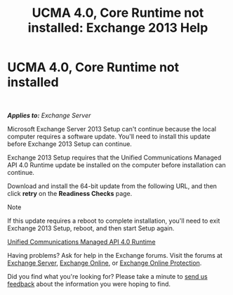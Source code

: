 ﻿---
title: 'UCMA 4.0, Core Runtime not installed: Exchange 2013 Help'
TOCTitle: UCMA 4.0, Core Runtime not installed
ms:assetid: b26b628b-116d-4f13-ab86-bac80e2a2e1f
ms:mtpsurl: https://technet.microsoft.com/en-us/library/ms.exch.setupreadiness.ucmaredistmsi(v=EXCHG.150)
ms:contentKeyID: 46629086
ms.date: 12/09/2016
mtps_version: v=EXCHG.150
---

# UCMA 4.0, Core Runtime not installed

 

_**Applies to:** Exchange Server_


Microsoft Exchange Server 2013 Setup can't continue because the local computer requires a software update. You'll need to install this update before Exchange 2013 Setup can continue.

Exchange 2013 Setup requires that the Unified Communications Managed API 4.0 Runtime update be installed on the computer before installation can continue.

Download and install the 64-bit update from the following URL, and then click **retry** on the **Readiness Checks** page.


> [!NOTE]
> If this update requires a reboot to complete installation, you'll need to exit Exchange 2013 Setup, reboot, and then start Setup again.



[Unified Communications Managed API 4.0 Runtime](https://go.microsoft.com/fwlink/p/?linkid=258269)

Having problems? Ask for help in the Exchange forums. Visit the forums at [Exchange Server](https://go.microsoft.com/fwlink/p/?linkid=60612), [Exchange Online](https://go.microsoft.com/fwlink/p/?linkid=267542), or [Exchange Online Protection](https://go.microsoft.com/fwlink/p/?linkid=285351).

Did you find what you're looking for? Please take a minute to [send us feedback](mailto:exsetuphelpfeedback@microsoft.com?subject=exchange%202013%20setup%20help%20feedback) about the information you were hoping to find.

